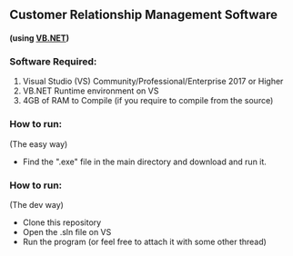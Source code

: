 ## Customer Relationship Management Software
#### (using [VB.NET](https://en.wikipedia.org/wiki/Visual_Basic_.NET))
### Software Required:
1. Visual Studio (VS) Community/Professional/Enterprise 2017 or Higher
2. VB.NET Runtime environment on VS
3. 4GB of RAM to Compile (if you require to compile from the source)

### How to run:
(The easy way)
* Find the ".exe" file in the main directory and download and run it.


### How to run:
(The dev way)
* Clone this repository
* Open the .sln file on VS
* Run the program (or feel free to attach it with some other thread)

